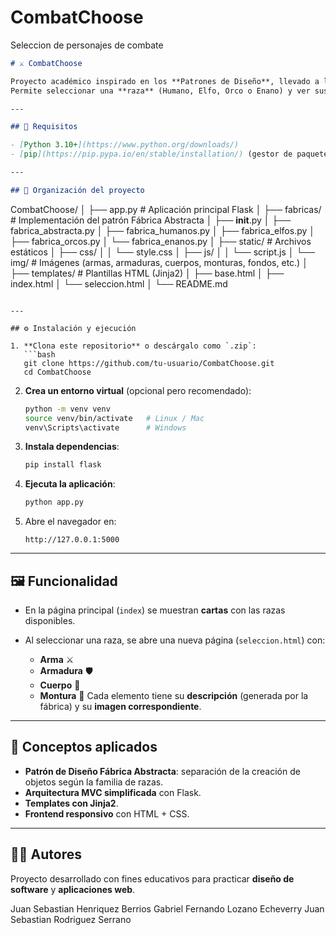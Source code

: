 # CombatChoose
Seleccion de personajes de combate


```markdown
# ⚔️ CombatChoose

Proyecto académico inspirado en los **Patrones de Diseño**, llevado a la web con **Flask (Python)**.  
Permite seleccionar una **raza** (Humano, Elfo, Orco o Enano) y ver sus características (Arma, Armadura, Cuerpo y Montura), con imágenes y descripciones dinámicas.

---

## 🚀 Requisitos

- [Python 3.10+](https://www.python.org/downloads/)
- [pip](https://pip.pypa.io/en/stable/installation/) (gestor de paquetes de Python)

---

## 📂 Organización del proyecto

```

CombatChoose/
│
├── app.py                   # Aplicación principal Flask
│
├── fabricas/                # Implementación del patrón Fábrica Abstracta
│   ├── **init**.py
│   ├── fabrica\_abstracta.py
│   ├── fabrica\_humanos.py
│   ├── fabrica\_elfos.py
│   ├── fabrica\_orcos.py
│   └── fabrica\_enanos.py
│
├── static/                  # Archivos estáticos
│   ├── css/
│   │   └── style.css
│   ├── js/
│   │   └── script.js
│   └── img/                 # Imágenes (armas, armaduras, cuerpos, monturas, fondos, etc.)
│
├── templates/               # Plantillas HTML (Jinja2)
│   ├── base.html
│   ├── index.html
│   └── seleccion.html
│
└── README.md

````

---

## ⚙️ Instalación y ejecución

1. **Clona este repositorio** o descárgalo como `.zip`:
   ```bash
   git clone https://github.com/tu-usuario/CombatChoose.git
   cd CombatChoose
````

2. **Crea un entorno virtual** (opcional pero recomendado):

   ```bash
   python -m venv venv
   source venv/bin/activate   # Linux / Mac
   venv\Scripts\activate      # Windows
   ```

3. **Instala dependencias**:

   ```bash
   pip install flask
   ```

4. **Ejecuta la aplicación**:

   ```bash
   python app.py
   ```

5. Abre el navegador en:

   ```
   http://127.0.0.1:5000
   ```

---

## 🖼️ Funcionalidad

* En la página principal (`index`) se muestran **cartas** con las razas disponibles.
* Al seleccionar una raza, se abre una nueva página (`seleccion.html`) con:

  * **Arma** ⚔️
  * **Armadura** 🛡️
  * **Cuerpo** 🧍
  * **Montura** 🐎
    Cada elemento tiene su **descripción** (generada por la fábrica) y su **imagen correspondiente**.

---

## 📖 Conceptos aplicados

* **Patrón de Diseño Fábrica Abstracta**: separación de la creación de objetos según la familia de razas.
* **Arquitectura MVC simplificada** con Flask.
* **Templates con Jinja2**.
* **Frontend responsivo** con HTML + CSS.

---

## 👨‍💻 Autores

Proyecto desarrollado con fines educativos para practicar **diseño de software** y **aplicaciones web**.

Juan Sebastian Henriquez Berrios
Gabriel Fernando Lozano Echeverry
Juan Sebastian Rodriguez Serrano

```
